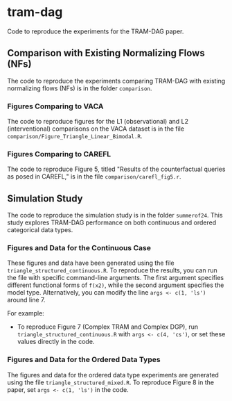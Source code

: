 # tram-dag
Code to reproduce the experiments for the TRAM-DAG paper.

## Comparison with Existing Normalizing Flows (NFs)
The code to reproduce the experiments comparing TRAM-DAG with existing normalizing flows (NFs) is in the folder `comparison`.

### Figures Comparing to VACA
The code to reproduce figures for the L1 (observational) and L2 (interventional) comparisons on the VACA dataset is in the file `comparison/Figure_Triangle_Linear_Bimodal.R`.

### Figures Comparing to CAREFL
The code to reproduce Figure 5, titled "Results of the counterfactual queries as posed in CAREFL," is in the file `comparison/carefl_fig5.r`.

## Simulation Study
The code to reproduce the simulation study is in the folder `summerof24`. This study explores TRAM-DAG performance on both continuous and ordered categorical data types.

### Figures and Data for the Continuous Case
These figures and data have been generated using the file `triangle_structured_continuous.R`. To reproduce the results, you can run the file with specific command-line arguments. The first argument specifies different functional forms of `f(x2)`, while the second argument specifies the model type. Alternatively, you can modify the line `args <- c(1, 'ls')` around line 7.

For example:
- To reproduce Figure 7 (Complex TRAM and Complex DGP), run `triangle_structured_continuous.R` with `args <- c(4, 'cs')`, or set these values directly in the code.

### Figures and Data for the Ordered Data Types
The figures and data for the ordered data type experiments are generated using the file `triangle_structured_mixed.R`. To reproduce Figure 8 in the paper, set `args <- c(1, 'ls')` in the code.